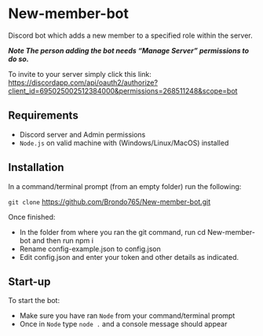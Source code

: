 # New-member-bot
Discord bot which adds a new member to a specified role within the server.

***Note The person adding the bot needs “Manage Server” permissions to do so.***

To invite to your server simply click this link: https://discordapp.com/api/oauth2/authorize?client_id=695025002512384000&permissions=268511248&scope=bot

## Requirements
- Discord server and Admin permissions
- `Node.js` on valid machine with (Windows/Linux/MacOS) installed

## Installation
In a command/terminal prompt (from an empty folder) run the following:

`git clone` https://github.com/Brondo765/New-member-bot.git

Once finished:

- In the folder from where you ran the git command, run cd New-member-bot and then run npm i
- Rename config-example.json to config.json
- Edit config.json and enter your token and other details as indicated.

## Start-up
To start the bot:
- Make sure you have ran `Node` from your command/terminal prompt 
- Once in `Node` type `node .` and a console message should appear
